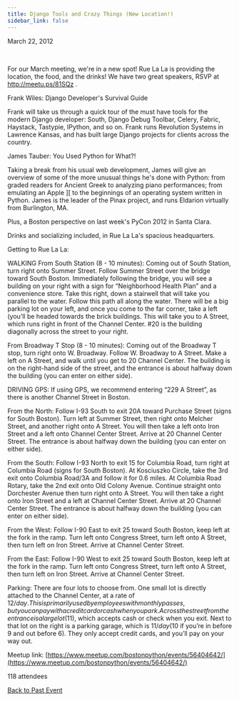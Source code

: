 ```yaml
---
title: Django Tools and Crazy Things (New Location!)
sidebar_link: false
---
```


March 22, 2012


   

For our March meeting, we're in a new spot! Rue La La is providing the location, the food, and the drinks! We have two great speakers, RSVP at http://meetu.ps/81SQz .

Frank Wiles: Django Developer's Survival Guide

Frank will take us through a quick tour of the must have tools for the modern Django developer: South, Django Debug Toolbar, Celery, Fabric, Haystack, Tastypie, IPython, and so on. Frank runs Revolution Systems in Lawrence Kansas, and has built large Django projects for clients across the country.

James Tauber: You Used Python for What?!

Taking a break from his usual web development, James will give an overview of some of the more unusual things he's done with Python: from graded readers for Ancient Greek to analyzing piano performances; from emulating an Apple ][ to the beginnings of an operating system written in Python. James is the leader of the Pinax project, and runs Eldarion virtually from Burlington, MA.

Plus, a Boston perspective on last week's PyCon 2012 in Santa Clara.

Drinks and socializing included, in Rue La La's spacious headquarters.

Getting to Rue La La:

WALKING
From South Station (8 - 10 minutes):
Coming out of South Station, turn right onto Summer Street. Follow Summer Street over the bridge toward South Boston. Immediately following the bridge, you will see a building on your right with a sign for “Neighborhood Health Plan” and a convenience store. Take this right, down a stairwell that will take you parallel to the water. Follow this path all along the water. There will be a big parking lot on your left, and once you come to the far corner, take a left (you’ll be headed towards the brick buildings. This will take you to A Street, which runs right in front of the Channel Center. #20 is the building diagonally across the street to your right.

From Broadway T Stop (8 - 10 minutes):
Coming out of the Broadway T stop, turn right onto W. Broadway. Follow W. Broadway to A Street. Make a left on A Street, and walk until you get to 20 Channel Center. The building is on the right-hand side of the street, and the entrance is about halfway down the building (you can enter on either side).

DRIVING
GPS: If using GPS, we recommend entering “229 A Street”, as there is another Channel Street in Boston.

From the North:
Follow I-93 South to exit 20A toward Purchase Street (signs for South Boston). Turn left at Summer Street, then right onto Melcher Street, and another right onto A Street. You will then take a left onto Iron Street and a left onto Channel Center Street. Arrive at 20 Channel Center Street. The entrance is about halfway down the building (you can enter on either side).

From the South:
Follow I-93 North to exit 15 for Columbia Road, turn right at Columbia Road (signs for South Boston). At Kosciuszko Circle, take the 3rd exit onto Columbia Road/3A and follow it for 0.6 miles. At Columbia Road Rotary, take the 2nd exit onto Old Colony Avenue. Continue straight onto Dorchester Avenue then turn right onto A Street. You will then take a right onto Iron Street and a left at Channel Center Street. Arrive at 20 Channel Center Street. The entrance is about halfway down the building (you can enter on either side).

From the West:
Follow I-90 East to exit 25 toward South Boston, keep left at the fork in the ramp. Turn left onto Congress Street, turn left onto A Street, then turn left on Iron Street. Arrive at Channel Center Street.

From the East:
Follow I-90 West to exit 25 toward South Boston, keep left at the fork in the ramp. Turn left onto Congress Street, turn left onto A Street, then turn left on Iron Street. Arrive at Channel Center Street.

Parking:
There are four lots to choose from. One small lot is directly attached to the Channel Center, at a rate of $12/day. This is primarily used by employees with monthly passes, but you can pay with a credit card or cash when you park. Across the street from the entrance is a large lot ($11), which accepts cash or check when you exit. Next to that lot on the right is a parking garage, which is $11/day ($10 if you’re in before 9 and out before 6). They only accept credit cards, and you’ll pay on your way out.


Meetup link: [https://www.meetup.com/bostonpython/events/56404642/](https://www.meetup.com/bostonpython/events/56404642/)

118 attendees

[Back to Past Event](past-events.md)